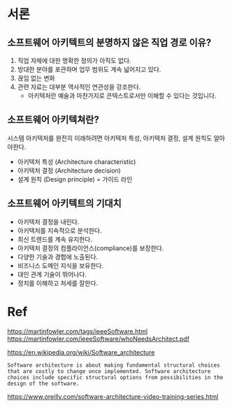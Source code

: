 # 서론
## 소프트웨어 아키텍트의 분명하지 않은 직업 경로 이유?
1. 직업 자체에 대한 명확한 정의가 아직도 없다. 
2. 방대한 분야를 포관하며 업무 범위도 계속 넓어지고 있다.
3. 끊임 없는 변화
4. 관련 자료는 대부분 역사적인 연관성을 강조한다.
   - 아키텍처란 예술과 마찬가지로 콘텍스트로서만 이해할 수 있다는 것입니다.

## 소프트웨어 아키텍쳐란?
시스템 아키텍처를 완전히 이래하려면 아키텍처 특성, 아키텍처 결정, 설계 원칙도 알아야한다.
- 아키텍처 특성 (Architecture characteristic)
- 아키텍처 결정 (Architecture decision)
- 설계 원칙 (Design principle) = 가이드 라인

## 소프트웨어 아키텍트의 기대치
- 아키텍처 결정을 내린다.
- 아키텍처를 지속적으로 분석한다.
- 최신 트렌드를 계속 유지한다.
- 아키텍처 결정의 컴플라이언스(compliance)를 보장한다.
- 다양한 기술과 경험에 노출된다.
- 비즈니스 도메인 지식을 보유한다.
- 대인 관계 기술이 뛰어나다.
- 정치를 이해하고 처세를 잘한다.

# Ref
https://martinfowler.com/tags/ieeeSoftware.html
https://martinfowler.com/ieeeSoftware/whoNeedsArchitect.pdf

https://en.wikipedia.org/wiki/Software_architecture
```text
Software architecture is about making fundamental structural choices that are costly to change once implemented. Software architecture choices include specific structural options from possibilities in the design of the software.
```

https://www.oreilly.com/software-architecture-video-training-series.html

